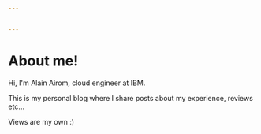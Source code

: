 ```yaml
---


---
```

# About me!

Hi, I'm Alain Airom, cloud engineer at IBM.

This is my personal blog where I share posts about my experience, reviews etc...

Views are my own :)
